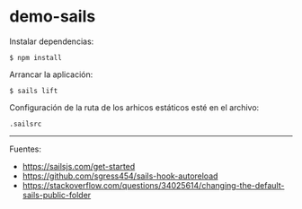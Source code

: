 # demo-sails

Instalar dependencias:

    $ npm install

Arrancar la aplicación:

    $ sails lift

Configuración de la ruta de los arhicos estáticos esté en el archivo:

    .sailsrc

---

Fuentes:

+ https://sailsjs.com/get-started
+ https://github.com/sgress454/sails-hook-autoreload
+ https://stackoverflow.com/questions/34025614/changing-the-default-sails-public-folder
